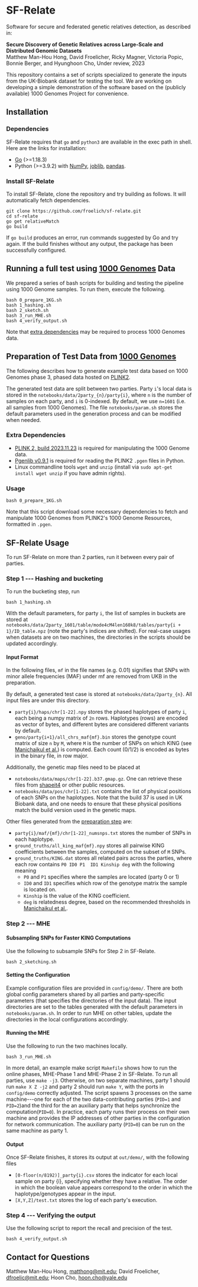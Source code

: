 # SF-Relate

Software for secure and federated genetic relatives detection, as described in:

**Secure Discovery of Genetic Relatives across Large-Scale and Distributed Genomic Datasets**\
Matthew Man-Hou Hong, David Froelicher, Ricky Magner, Victoria Popic, Bonnie Berger, and Hyunghoon Cho,
Under review, 2023

This repository contains a set of scripts specialized to generate the inputs from the UK-Biobank dataset for testing the tool.
We are working on developing a simple demonstration of the software based on the (publicly available) 1000 Genomes Project for convenience.

## Installation

### Dependencies

SF-Relate requires that `go` and `python3` are available in the exec path in shell. Here are the links for installation:

- [Go](https://go.dev/doc/install) (>=1.18.3)
- Python (>=3.9.2) with [NumPy](https://numpy.org/install/), [joblib](https://joblib.readthedocs.io/en/stable/), [pandas](https://pandas.pydata.org/).

### Install SF-Relate

To install SF-Relate, clone the repository and try building as follows. It will automatically fetch dependencies.
```
git clone https://github.com/froelich/sf-relate.git
cd sf-relate
go get relativeMatch
go build
```

If `go build` produces an error, run commands suggested by Go and try again. If the build
finishes without any output, the package has been successfully configured.

## Running a full test using [1000 Genomes](https://pubmed.ncbi.nlm.nih.gov/36055201/) Data
We prepared a series of bash scripts for building and testing the pipeline using 1000 Genome samples.
To run them, execute the following.
```
bash 0_prepare_1KG.sh
bash 1_hashing.sh
bash 2_sketch.sh
bash 3_run_MHE.sh
bash 4_verify_output.sh
```
Note that [extra dependencies](#extra-dependencies) may be required to process 1000 Genomes data.

## Preparation of Test Data from [1000 Genomes](https://pubmed.ncbi.nlm.nih.gov/36055201/)
The following describes how to generate example test data based on 1000 Genomes phase 3, phased data hosted on [PLINK2](https://www.cog-genomics.org/plink/2.0/resources#phase3_1kg).

The generated test data are split between two parties. Party `i`'s local data is stored in
the `notebooks/data/2party_{n}/party{i}`,
where `n` is the number of samples on each party, and `i` is 0-indexed.
By default, we use `n=1601` (i.e. all samples from 1000 Genomes).
The file `notebooks/param.sh` stores the default parameters used in the generation process and can be modified when needed.

### Extra Dependencies 
- [PLINK 2, build 2023.11.23](https://www.cog-genomics.org/plink/2.0/) is required for manipulating the 1000 Genome data.
- [Pgenlib v0.9.1](https://pypi.org/project/Pgenlib/) is required for reading the PLINK2 `.pgen` files in Python.
- Linux commandline tools `wget` and `unzip` (install via `sudo apt-get install wget unzip` if you have admin rights).

### Usage
```
bash 0_prepare_1KG.sh
```
Note that this script download some necessary dependencies to fetch and manipulate 1000 Genomes from PLINK2's 1000 Genome Resources, formatted in `.pgen`.

## SF-Relate Usage
To run SF-Relate on more than 2 parties, run it between every pair of parties.

### Step 1 --- Hashing and bucketing
To run the bucketing step, run
```
bash 1_hashing.sh
```
With the default parameters, for party `i`, the list of samples in buckets are stored at `notebooks/data/2party_1601/table/mode4cM4len160k8/tables/party{i + 1}/ID_table.npz` (note the party's indices are shifted).
For real-case usages when datasets are on two machines, the directories in the scripts should be updated accordingly.

#### Input Format
In the following files, `mf` in the file names (e.g. 0.01) signifies that SNPs with minor allele frequencies (MAF) under mf are removed from UKB in the preparation.

By default, a generated test case is stored at `notebooks/data/2party_{n}`. All input files are under this directory.
- `party{i}/haps/chr[1-22].npy` stores the phased haplotypes of party `i`, each being a numpy matrix of `2n` rows. 
Haplotypes (rows) are encoded as vector of bytes, and different bytes are considered different variants by default.
- `geno/party{i+1}/all_chrs_maf{mf}.bin` stores the genotype count matrix of size `n` by `M`, where `M` is the number of SNPs on which KING (see [Manichaikul et al.](https://www.ncbi.nlm.nih.gov/pmc/articles/PMC3025716/)) is computed. Each count (0/1/2) is encoded as bytes in the binary file, in row major. 

Additionally, the genetic map files need to be placed at
- `notebooks/data/maps/chr[1-22].b37.gmap.gz`. One can retrieve these files from [shapeit4](https://github.com/odelaneau/shapeit4/tree/master/maps) or other public resources.
- `notebooks/data/pos/chr[1-22].txt` contains the list of physical positions of each SNPs on the haplotypes.
Note that the build 37 is used in UK Biobank data, and one needs to ensure that these physical positions match the build version used in the genetic maps.

Other files generated from the [preparation step](#preparation-of-test-data-from-1000-genomes) are:
- `party{i}/maf/{mf}/chr[1-22]_numsnps.txt` stores the number of SNPs in each haplotype.
- `ground_truths/all_king_maf{mf}.npy` stores all pairwise KING coefficients between the samples, computed on the subset of `M` SNPs.
- `ground_truths/KING.dat` stores all related pairs across the parties, where each row contains `P0	ID0	P1	ID1	Kinship	deg` with the following meaning
    - `P0` and `P1` specifies where the samples are located (party 0 or 1)
    - `ID0` and `ID1` specifies which row of the genotype matrix the sample is located on.
    - `Kinship` is the value of the KING coefficient.
    - `deg` is relatedness degree, based on the recommended thresholds in [Manichaikul et al.](https://www.ncbi.nlm.nih.gov/pmc/articles/PMC3025716/).

### Step 2 --- MHE
#### Subsampling SNPs for Faster KING Computations
Use the following to subsample SNPs for Step 2 in SF-Relate.
```
bash 2_sketching.sh
```

#### Setting the Configuration

Example configuration files are provided in `config/demo/`. 
There are both global config parameters shared by all parties and party-specific parameters (that specifies the directories of the input data).
The input directories are set to the tables generated with the default parameters in `notebooks/param.sh`.
In order to run MHE on other tables, update the directories in the local configurations accordingly.

#### Running the MHE 
Use the following to run the two machines locally.
```
bash 3_run_MHE.sh
```

In more detail, an example make script `Makefile` shows how to run the online phases, MHE-Phase 1 and MHE-Phase 2 in SF-Relate.
To run all parties, use `make -j3`.
Otherwise, on two separate machines, party 1 should run `make X Z -j2` and party 2 should run `make Y`, with the ports in `config/demo` correctly adjusted.
The script spawns 3 processes on the same machine---one for each of the two data-contributing parties (`PID=1` and `PID=2`)and the third for the an auxiliary party that helps synchronize the computation(`PID=0`). 
In practice, each party runs their process on their own machine and provides the IP addresses of other parties in the configuration for network communication. The auxiliary party (`PID=0`) can be run on the same machine as party 1.

#### Output
Once SF-Relate finishes, it stores its output at `out/demo/`, with the following files
- `[0-floor(n/8192)]_party{i}.csv` stores the indicator for each local sample on party {i}, specifying whether they have a relative. The order in which the boolean value appears correspond to the order in which the haplotype/genotypes appear in the input.
- `[X,Y,Z]/test.txt` stores the log of each party's execution.

### Step 4 --- Verifying the output
Use the following script to report the recall and precision of the test.
```
bash 4_verify_output.sh
```

## Contact for Questions
Matthew Man-Hou Hong, matthong@mit.edu; 
David Froelicher, dfroelic@mit.edu; 
Hoon Cho, hoon.cho@yale.edu
